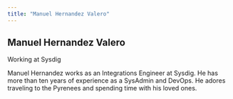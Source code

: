 ```yaml
---
title: "Manuel Hernandez Valero"
---
```

## Manuel Hernandez Valero

Working at Sysdig

Manuel Hernandez works as an Integrations Engineer at Sysdig. He has more than ten years of experience as a SysAdmin and DevOps. He adores traveling to the Pyrenees and spending time with his loved ones.
